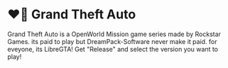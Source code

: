 # ❤️‍🔥 Grand Theft Auto
Grand Theft Auto is a OpenWorld Mission game series made by Rockstar Games. its paid to play but DreamPack-Software never make it paid. for eveyone, its LibreGTA!
Get "Release" and select the version you want to play!
